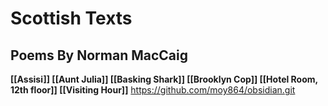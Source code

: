 # Scottish Texts 
## Poems By Norman MacCaig
**[[Assisi]]
[[Aunt Julia]]
[[Basking Shark]]
[[Brooklyn Cop]]
[[Hotel Room, 12th floor]]
[[Visiting Hour]]**
https://github.com/moy864/obsidian.git
